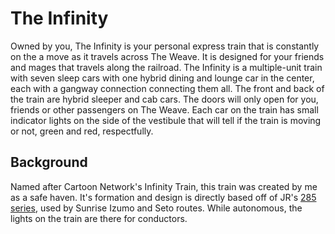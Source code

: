 # The Infinity

Owned by you, The Infinity is your personal express train that is constantly on the a move as it travels across The Weave. It is designed for your friends and mages that travels along the railroad. The Infinity is a multiple-unit train with seven sleep cars with one hybrid dining and lounge car in the center, each with a gangway connection connecting them all. The front and back of the train are hybrid sleeper and cab cars. The doors will only open for you, friends or other passengers on The Weave. Each car on the train has small indicator lights on the side of the vestibule that will tell if the train is moving or not, green and red, respectfully.

## Background

Named after Cartoon Network's Infinity Train, this train was created by me as a safe haven. It's formation and design is directly based off of JR's [285 series](https://en.wikipedia.org/wiki/285_series), used by Sunrise Izumo and Seto routes. While autonomous, the lights on the train are there for conductors.

<!-- ## Background

The Infinity was named after Cartoon Network's [Infinity Train](https://en.wikipedia.org/wiki/Infinity_Train) because it can travel indefinitely along The Weave. Ironically, it was created before The Weave. It is mostly meant as a quick means of escape and to provide a moment of relaxation because pre-Legends adventures were particularly hectic. The formation of both The Infinity and Sunrise Express are based off Japan's [285 series](https://en.wikipedia.org/wiki/285_series) of trains. The two trains are meant to be identical so The Infinity can easily stop at Furtropolis without raising eyebrows whenever magic is introduced. -->
